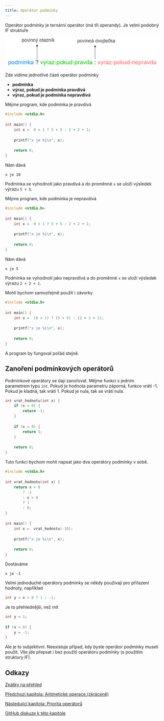 ```yaml
---
title: Operátor podmínky
---
```



Operátor podmínky je ternární operátor (má tři operandy). Je velmi podobný IF struktuře

![operator podminky](./obrazky/operator_podminky/operator_podminky.png)

Zde vidíme jednotlivé části operátor podmínky

* **podmínka**
* **výraz, pokud je podmínka pravdivá**
* **výraz, pokud je podmínka nepravdivá**


Mějme program, kde podmínka je pravdivá
```c
#include <stdio.h>

int main() {
    int x =  0 < 1 ? 5 + 5 : 2 + 2 + 1;

    printf("x je %i\n", x);

    return 0;
}
```

Nám dává
```
x je 10
```
Podmínka se vyhodnotí jako pravdivá a do proměnné `x` se uloží výsledek výrazu `5 + 5`.


Mějme program, kde podmínka je nepravdivá
```c
#include <stdio.h>

int main() {
    int x =  0 > 1 ? 5 + 5 : 2 + 2 + 1;

    printf("x je %i\n", x);

    return 0;
}
```

Nám dává
```
x je 5
```
Podmínka se vyhodnotí jako nepravdivá a do proměnné `x` se uloží výsledek výrazu `2 + 2 + 1`.

Mohli bychom samozřejmě použít i závorky

```c
#include <stdio.h>

int main() {
    int x =  (0 > 1) ? (5 + 5) : (2 + 2 + 1);

    printf("x je %i\n", x);

    return 0;
}
```

A program by fungoval pořád stejně.

## Zanoření podmínkových operátorů

Podmínkové operátory se dají zanořovat. Mějme funkci s jedním parametrem typu `int`. Pokud je hodnota parametru záporná, funkce vrátí -1. Pokud je kladná, tak vrátí 1. Pokud je nula, tak se vrátí nula.

```c
int vrat_hodnotu(int x) {
    if (x < 0) {
        return -1;
    }

    if (x > 0) {
        return 1;
    }

    return 0;
}
```

Tuto funkci bychom mohli napsat jako dva operátory podmínky v sobě.

```c
#include <stdio.h>

int vrat_hodnotu(int x) {
    return x < 0
        ? -1
        : x > 0
        ? 1
        : 0;
}

int main() {
    int x =  vrat_hodnotu(-10);

    printf("x je %i\n", x);

    return 0;
}
```

Dostáváme
```
x je -1
```

Velmi jednoduché operátory podmínky se někdy používají pro přiřazení hodnoty, například

```c
int y = x > 0 ? 1 : -1;
```

Je to přehlednější, než mít

```c
int y = 1;

if (x < 0) {
    y = -1;
}
```

Ale je to subjektivní. Neexistuje případ, kdy byste operátor podmínky museli použít. Vše jde přepsat i bez použití operátoru podmínky (s použitím struktury IF).


## Odkazy
[Zpátky na přehled](./index.md)

[Předchozí kapitola: Aritmetické operace (zkráceně)](./volitelne-aritmeticke-operace.md)

[Následující kapitola: Priorita operátorů](./volitelne-priorita-operatoru.md)

[GitHub diskuze k této kapitole](https://github.com/tomasbruckner/c_lectures/discussions/34)
